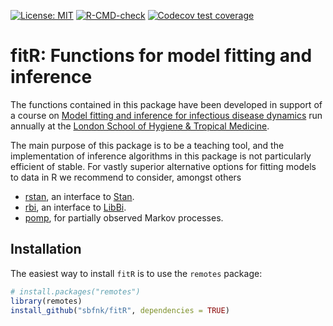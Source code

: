 
[![License:
MIT](https://img.shields.io/badge/License-MIT-yellow.svg)](https://opensource.org/license/mit/)
[![R-CMD-check](https://github.com/sbfnk/fitR/actions/workflows/R-CMD-check.yaml/badge.svg)](https://github.com/sbfnk/fitR/actions/workflows/R-CMD-check.yaml)
[![Codecov test
coverage](https://codecov.io/gh/sbfnk/fitR/branch/main/graph/badge.svg)](https://app.codecov.io/gh/sbfnk/fitR?branch=main)

# fitR: Functions for model fitting and inference

The functions contained in this package have been developed in support
of a course on [Model fitting and inference for infectious disease
dynamics](http://sbfnk.github.io/mfiidd/) run annually at the [London
School of Hygiene & Tropical Medicine](https://www.lshtm.ac.uk).

The main purpose of this package is to be a teaching tool, and the
implementation of inference algorithms in this package is not
particularly efficient of stable. For vastly superior alternative
options for fitting models to data in R we recommend to consider,
amongst others

- [rstan](https://github.com/stan-dev/rstan), an interface to
  [Stan](https://mc-stan.org/).
- [rbi](https://github.com/sbfnk/RBi), an interface to
  [LibBi](https://libbi.org/).
- [pomp](https://github.com/kingaa/pomp), for partially observed Markov
  processes.

## Installation

The easiest way to install `fitR` is to use the `remotes` package:

``` r
# install.packages("remotes")
library(remotes)
install_github("sbfnk/fitR", dependencies = TRUE)
```
